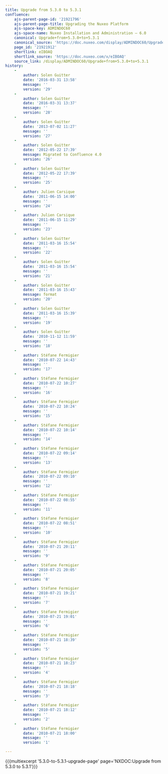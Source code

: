 ```yaml
---
title: Upgrade from 5.3.0 to 5.3.1
confluence:
    ajs-parent-page-id: '21921796'
    ajs-parent-page-title: Upgrading the Nuxeo Platform
    ajs-space-key: ADMINDOC60
    ajs-space-name: Nuxeo Installation and Administration — 6.0
    canonical: Upgrade+from+5.3.0+to+5.3.1
    canonical_source: 'https://doc.nuxeo.com/display/ADMINDOC60/Upgrade+from+5.3.0+to+5.3.1'
    page_id: '21921912'
    shortlink: eIBOAQ
    shortlink_source: 'https://doc.nuxeo.com/x/eIBOAQ'
    source_link: /display/ADMINDOC60/Upgrade+from+5.3.0+to+5.3.1
history:
    - 
        author: Solen Guitter
        date: '2016-03-31 13:58'
        message: ''
        version: '29'
    - 
        author: Solen Guitter
        date: '2016-03-31 13:37'
        message: ''
        version: '28'
    - 
        author: Solen Guitter
        date: '2013-07-02 11:27'
        message: ''
        version: '27'
    - 
        author: Solen Guitter
        date: '2012-05-22 17:39'
        message: Migrated to Confluence 4.0
        version: '26'
    - 
        author: Solen Guitter
        date: '2012-05-22 17:39'
        message: ''
        version: '25'
    - 
        author: Julien Carsique
        date: '2011-06-15 14:00'
        message: ''
        version: '24'
    - 
        author: Julien Carsique
        date: '2011-06-15 11:29'
        message: ''
        version: '23'
    - 
        author: Solen Guitter
        date: '2011-03-16 15:54'
        message: ''
        version: '22'
    - 
        author: Solen Guitter
        date: '2011-03-16 15:54'
        message: ''
        version: '21'
    - 
        author: Solen Guitter
        date: '2011-03-16 15:43'
        message: format
        version: '20'
    - 
        author: Solen Guitter
        date: '2011-03-16 15:39'
        message: ''
        version: '19'
    - 
        author: Solen Guitter
        date: '2010-11-12 11:59'
        message: ''
        version: '18'
    - 
        author: Stéfane Fermigier
        date: '2010-07-22 14:43'
        message: ''
        version: '17'
    - 
        author: Stéfane Fermigier
        date: '2010-07-22 10:27'
        message: ''
        version: '16'
    - 
        author: Stéfane Fermigier
        date: '2010-07-22 10:24'
        message: ''
        version: '15'
    - 
        author: Stéfane Fermigier
        date: '2010-07-22 10:14'
        message: ''
        version: '14'
    - 
        author: Stéfane Fermigier
        date: '2010-07-22 09:14'
        message: ''
        version: '13'
    - 
        author: Stéfane Fermigier
        date: '2010-07-22 09:10'
        message: ''
        version: '12'
    - 
        author: Stéfane Fermigier
        date: '2010-07-22 08:55'
        message: ''
        version: '11'
    - 
        author: Stéfane Fermigier
        date: '2010-07-22 08:51'
        message: ''
        version: '10'
    - 
        author: Stéfane Fermigier
        date: '2010-07-21 20:11'
        message: ''
        version: '9'
    - 
        author: Stéfane Fermigier
        date: '2010-07-21 20:05'
        message: ''
        version: '8'
    - 
        author: Stéfane Fermigier
        date: '2010-07-21 19:21'
        message: ''
        version: '7'
    - 
        author: Stéfane Fermigier
        date: '2010-07-21 19:01'
        message: ''
        version: '6'
    - 
        author: Stéfane Fermigier
        date: '2010-07-21 18:39'
        message: ''
        version: '5'
    - 
        author: Stéfane Fermigier
        date: '2010-07-21 18:23'
        message: ''
        version: '4'
    - 
        author: Stéfane Fermigier
        date: '2010-07-21 18:18'
        message: ''
        version: '3'
    - 
        author: Stéfane Fermigier
        date: '2010-07-21 18:12'
        message: ''
        version: '2'
    - 
        author: Stéfane Fermigier
        date: '2010-07-21 18:00'
        message: ''
        version: '1'

---
```

{{{multiexcerpt '5.3.0-to-5.3.1-upgrade-page' page='NXDOC:Upgrade from 5.3.0 to 5.3.1'}}}